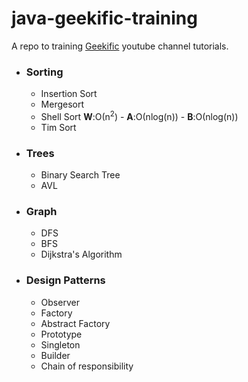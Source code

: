 # java-geekific-training

A repo to training [Geekific](https://www.youtube.com/c/Geekific) youtube channel tutorials.

- ### Sorting

  - Insertion Sort
  - Mergesort
  - Shell Sort  **W**:Ο(n<sup>2</sup>) - **A**:Ο(nlog(n)) - **B**:Ο(nlog(n))
  - Tim Sort

- ### Trees

  - Binary Search Tree
  - AVL

- ### Graph

  - DFS
  - BFS
  - Dijkstra's Algorithm

- ### Design Patterns

  - Observer
  - Factory
  - Abstract Factory
  - Prototype
  - Singleton
  - Builder
  - Chain of responsibility